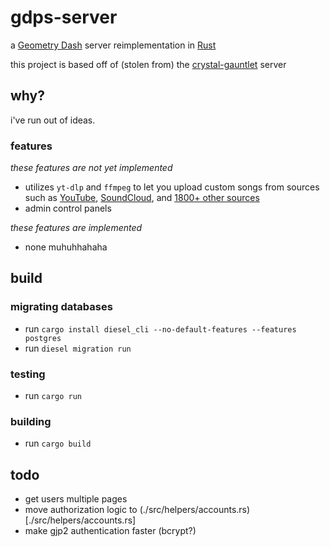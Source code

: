 # gdps-server

a [Geometry Dash](https://store.steampowered.com/app/322170/Geometry_Dash/) server reimplementation in [Rust](https://rust-lang.org)

this project is based off of (stolen from) the [crystal-gauntlet](https://git.oat.zone/oat/crystal-gauntlet) server

## why?

i've run out of ideas.

### features

_these features are not yet implemented_
- utilizes `yt-dlp` and `ffmpeg` to let you upload custom songs from sources such as [YouTube](https://youtube.com), [SoundCloud](https://soundcloud.com), and [1800+ other sources](https://github.com/yt-dlp/yt-dlp/blob/master/supportedsites.md)
- admin control panels

_these features are implemented_
- none muhuhhahaha

## build

### migrating databases

- run `cargo install diesel_cli --no-default-features --features postgres`
- run `diesel migration run`

### testing

- run `cargo run`

### building

- run `cargo build`

## todo

- get users multiple pages
- move authorization logic to (./src/helpers/accounts.rs)[./src/helpers/accounts.rs]
- make gjp2 authentication faster (bcrypt?)